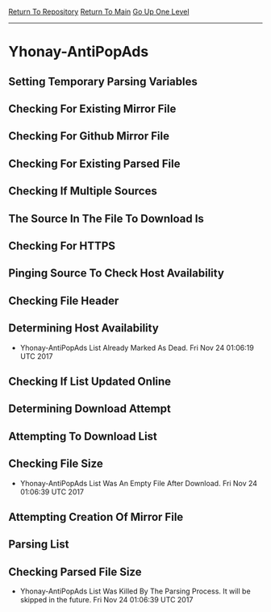 [Return To Repository](https://github.com/deathbybandaid/piholeparser/)
[Return To Main](https://github.com/deathbybandaid/piholeparser/blob/master/RecentRunLogs/Mainlog.md)
[Go Up One Level](https://github.com/deathbybandaid/piholeparser/blob/master/RecentRunLogs/TopLevelScripts/30-Processing-Blacklists.md)
____________________________________
# Yhonay-AntiPopAds
## Setting Temporary Parsing Variables
## Checking For Existing Mirror File
## Checking For Github Mirror File
## Checking For Existing Parsed File
## Checking If Multiple Sources
## The Source In The File To Download Is
## Checking For HTTPS
## Pinging Source To Check Host Availability
## Checking File Header
## Determining Host Availability
* Yhonay-AntiPopAds List Already Marked As Dead. Fri Nov 24 01:06:19 UTC 2017
## Checking If List Updated Online
## Determining Download Attempt
## Attempting To Download List
## Checking File Size
* Yhonay-AntiPopAds List Was An Empty File After Download. Fri Nov 24 01:06:39 UTC 2017
## Attempting Creation Of Mirror File
## Parsing List
## Checking Parsed File Size
* Yhonay-AntiPopAds List Was Killed By The Parsing Process. It will be skipped in the future. Fri Nov 24 01:06:39 UTC 2017
